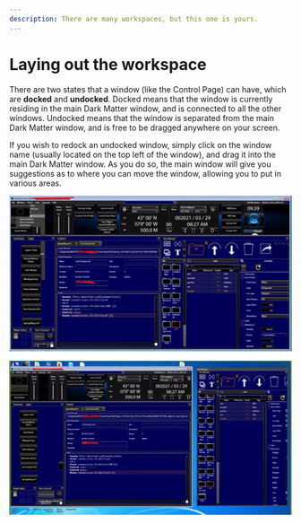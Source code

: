 ```yaml
---
description: There are many workspaces, but this one is yours.
---
```


# Laying out the workspace

There are two states that a window (like the Control Page) can have, which are **docked** and **undocked**. Docked means that the window is currently residing in the main Dark Matter window, and is connected to all the other windows. Undocked means that the window is separated from the main Dark Matter window, and is free to be dragged anywhere on your screen.

If you wish to redock an undocked window, simply click on the window name (usually located on the top left of the window), and drag it into the main Dark Matter window. As you do so, the main window will give you suggestions as to where you can move the window, allowing you to put in various areas.

![What docked windows look like. Everything is in the main Dark Matter window](<../.gitbook/assets/image (9).png>)

![Here we see the Asset Manager is currently undocked](<../.gitbook/assets/image (4).png>)


